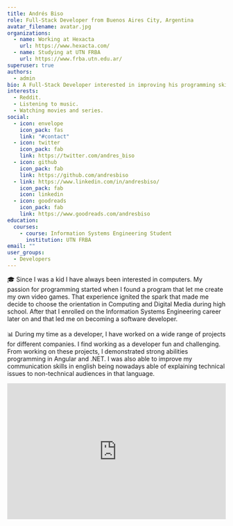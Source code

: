 ```yaml
---
title: Andrés Biso
role: Full-Stack Developer from Buenos Aires City, Argentina
avatar_filename: avatar.jpg
organizations:
  - name: Working at Hexacta
    url: https://www.hexacta.com/
  - name: Studying at UTN FRBA
    url: https://www.frba.utn.edu.ar/
superuser: true
authors:
  - admin
bio: A Full-Stack Developer interested in improving his programming skills.
interests:
  - Reddit.
  - Listening to music.
  - Watching movies and series.
social:
  - icon: envelope
    icon_pack: fas
    link: "#contact"
  - icon: twitter
    icon_pack: fab
    link: https://twitter.com/andres_biso
  - icon: github
    icon_pack: fab
    link: https://github.com/andresbiso
  - link: https://www.linkedin.com/in/andresbiso/
    icon_pack: fab
    icon: linkedin
  - icon: goodreads
    icon_pack: fab
    link: https://www.goodreads.com/andresbiso
education:
  courses:
    - course: Information Systems Engineering Student
      institution: UTN FRBA
email: ""
user_groups:
  - Developers
---
```

🎓 Since I was a kid I have always been interested in computers. My passion for programming started when I found a program that let me create my own video games. That experience ignited the spark that made me decide to choose the orientation in Computing and Digital Media during high school. After that I enrolled on the Information Systems Engineering career later on and that led me on becoming a software developer.\
\
📊 During my time as a developer, I have worked on a wide range of projects for different companies. I find working as a developer fun and challenging. From working on these projects, I demonstrated strong abilities programming in Angular and .NET. I was also able to improve my communication skills in english being nowadays able of explaining technical issues to non-technical audiences in that language.



<style>

.video-container { 

position: relative; 

padding-bottom: 56.25%; 

padding-top: 30px; 

height: 0; 

overflow: hidden; 

}

.video-container iframe, .video-container object, .video-container embed { 

position: absolute; 

top: 0; 

left: 0; 

width: 100%; 

height: 100%; 

}

</style>

<div class="video-container">

<iframe width="560" height="315" src="https://www.youtube.com/embed/Wz8zCM9fIDc" frameborder="0" allow="accelerometer; autoplay; encrypted-media; gyroscope; picture-in-picture" allowfullscreen></iframe>

</div>